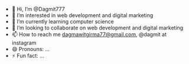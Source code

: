 - 👋 Hi, I’m @Dagmit777
- 👀 I’m interested in web development and digital marketing
- 🌱 I’m currently learning computer science
- 💞️ I’m looking to collaborate on web development and digital marketing
- 📫 How to reach me dagmawitgirma77@gmail.com, @dagmit at instagram
- 😄 Pronouns: ...
- ⚡ Fun fact: ...

<!---
Dagmit777/Dagmit777 is a ✨ special ✨ repository because its `README.md` (this file) appears on your GitHub profile.
You can click the Preview link to take a look at your changes.
--->
